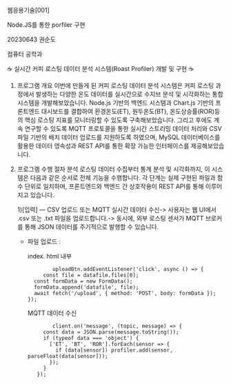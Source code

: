 웹응용기술[001]

Node.JS를 통한 porfiler 구현

20230643 권순도

컴퓨터 공학과

☕ 실시간 커피 로스팅 데이터 분석 시스템(Roast Profiler) 개발 및 구현 ☕

1. 프로그램 개요
   이번에 만들게 된 커피 로스팅 데이터 분석 시스템은 커피 로스팅 과정에서 발생하는 다양한 온도 데이터를 실시간으로 수지브 분석 및 시각화하는 통합 시스템을 개발해보았습니다. Node.js 기반의 백엔드 시스템과 Chart.js 기반의 프론트엔드 대시보드를 결합하여 환경온도(ET), 원두온도(BT), 온도상승률(ROR)등의 핵심 로스팅 지표를 모니터링할 수 있도록 구축해보았습니다. 그리고 후에도 계속 연구할 수 있도록 MQTT 프로토콜을 통한 실시간 스트리밍 데이터 처리와 CSV 파일 기반의 배치 데이터 업로드를 지원하도록 하였으며, MySQL 데이터베이스를 활용한 데이터 영속성과 REST API를 통한 확장 가능한 인터페이스를 제공해보았습니다.

2. 프로그램 수행 절차 분석
   로스팅 데이터 수집부터 통계 분석 및 시각화까지, 이 시스템은 다음과 같은 순서로 전체 기능을 수행합니다. 각 단계는 실제 구현된 파일과 함수 단위로 일치하며, 프론트엔드와 백엔드 간 상호작용이 REST API를 통해 이루어지고 있습니다.
   
   1)[입력] — CSV 업로드 또는 MQTT 실시간 데이터 수신-> 사용자는 웹 UI에서 .csv 또는 .txt 파일을 업로드합니다.-> 동시에, 외부 로스팅 센서가 MQTT 브로커를 통해 JSON 데이터를 주기적으로 발행할 수 있습니다.
   - 파일 업로드 :

     index. html 내부

                 uploadBtn.addEventListener('click', async () => {
              const file = datafile.files[0];
           const formData = new FormData();
           formData.append('datafile', file);
           await fetch('/upload', { method: 'POST', body: formData });
         });
      
     MQTT 데이터 수신
   
                 client.on('message', (topic, message) => {
              const data = JSON.parse(message.toString());
              if (typeof data === 'object') {
                ['ET', 'BT', 'ROR'].forEach(sensor => {
                  if (data[sensor]) profiler.add(sensor, parseFloat(data[sensor]));
                });
              }
            });
